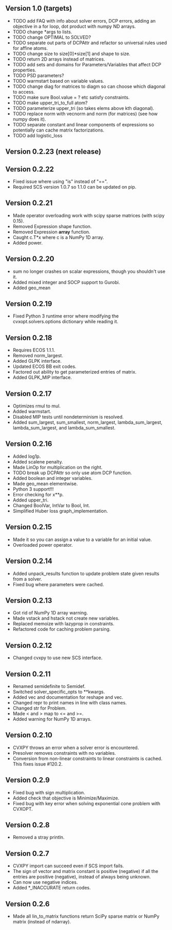 Version 1.0 (targets)
---------------------
* TODO add FAQ with info about solver errors, DCP errors, adding an objective in a for loop, dot product with numpy ND arrays.
* TODO change *args to lists.
* TODO change OPTIMAL to SOLVED?
* TODO separate out parts of DCPAttr and refactor so universal rules used for affine atoms.
* TODO change size to size[0]*size[1] and shape to size.
* TODO return 2D arrays instead of matrices.
* TODO add sets and domains for Parameters/Variables that affect DCP properties.
* TODO PSD parameters?
* TODO warmstart based on variable values.
* TODO change diag for matrices to diagm so can choose which diagonal to access.
* TODO make sure Bool.value = ? etc satisfy constraints.
* TODO make upper_tri_to_full atom?
* TODO parameterize upper_tri (so takes elems above kth diagonal).
* TODO replace norm with vecnorm and norm (for matrices) (see how numpy does it).
* TODO separate constant and linear components of expressions so potentially can cache matrix factorizations.
* TODO add logistic_loss

Version 0.2.23 (next release)
-----------------------------

Version 0.2.22
--------------
* Fixed issue where using "is" instead of "==".
* Required SCS version 1.0.7 so 1.1.0 can be updated on pip.

Version 0.2.21
--------------
* Made operator overloading work with scipy sparse matrices (with scipy 0.15).
* Removed Expression shape function.
* Removed Expression __array__ function.
* Caught c.T*x where c is a NumPy 1D array.
* Added power.

Version 0.2.20
--------------
* sum no longer crashes on scalar expressions,
though you shouldn't use it.
* Added mixed integer and SOCP support to Gurobi.
* Added geo_mean

Version 0.2.19
--------------
* Fixed Python 3 runtime error where modifying the
cvxopt.solvers.options dictionary while reading it.

Version 0.2.18
--------------
* Requires ECOS 1.1.1.
* Removed norm_largest.
* Added GLPK interface.
* Updated ECOS BB exit codes.
* Factored out ability to get parameterized entries of matrix.
* Added GLPK_MIP interface.

Version 0.2.17
--------------
* Optimizes rmul to mul.
* Added warmstart.
* Disabled MIP tests until nondeterminism is resolved.
* Added sum_largest, sum_smallest, norm_largest, lambda_sum_largest, lambda_sum_largest, and lambda_sum_smallest.

Version 0.2.16
--------------
* Added log1p.
* Added scalene penalty.
* Made LinOp for multiplication on the right.
* TODO break up DCPAttr so only use atom DCP function.
* Added boolean and integer variables.
* Made geo_mean elementwise.
* Python 3 support!!!
* Error checking for x**p.
* Added upper_tri.
* Changed BoolVar, IntVar to Bool, Int.
* Simplified Huber loss graph_implementation.

Version 0.2.15
------------
* Made it so you can assign a value to a variable for an initial value.
* Overloaded power operator.

Version 0.2.14
------------
* Added unpack_results function to update problem state given results from a solver.
* Fixed bug where parameters were cached.


Version 0.2.13
------------
* Got rid of NumPy 1D array warning.
* Made vstack and hstack not create new variables.
* Replaced memoize with lazyprop in constraints.
* Refactored code for caching problem parsing.

Version 0.2.12
------------
* Changed cvxpy to use new SCS interface.

Version 0.2.11
------------
* Renamed semidefinite to Semidef.
* Switched solver_specific_opts to **kwargs.
* Added vec and documentation for reshape and vec.
* Changed repr to print names in line with class names.
* Changed str for Problem.
* Made < and > map to <= and >=.
* Added warning for NumPy 1D arrays.

Version 0.2.10
------------
* CVXPY throws an error when a solver error is encountered.
* Presolver removes constraints with no variables.
* Conversion from non-linear constraints to linear constraints is cached. This fixes issue #120.2.

Version 0.2.9
-----------
* Fixed bug with sign multiplication.
* Added check that objective is Minimize/Maximize.
* Fixed bug with key error when solving exponential cone problem with CVXOPT.

Version 0.2.8
------------
* Removed a stray println.

Version 0.2.7
------------------------------
* CVXPY import can succeed even if SCS import fails.
* The sign of vector and matrix constant is positive (negative) if all the entries are positive (negative), instead of always being unknown.
* Can now use negative indices.
* Added *_INACCURATE return codes.

Version 0.2.6
-----------
* Made all lin_to_matrix functions return SciPy sparse matrix or NumPy matrix (instead of ndarray).